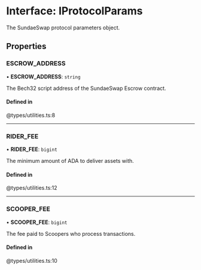 # Interface: IProtocolParams

The SundaeSwap protocol parameters object.

## Properties

### ESCROW\_ADDRESS

• **ESCROW\_ADDRESS**: `string`

The Bech32 script address of the SundaeSwap Escrow contract.

#### Defined in

@types/utilities.ts:8

___

### RIDER\_FEE

• **RIDER\_FEE**: `bigint`

The minimum amount of ADA to deliver assets with.

#### Defined in

@types/utilities.ts:12

___

### SCOOPER\_FEE

• **SCOOPER\_FEE**: `bigint`

The fee paid to Scoopers who process transactions.

#### Defined in

@types/utilities.ts:10
